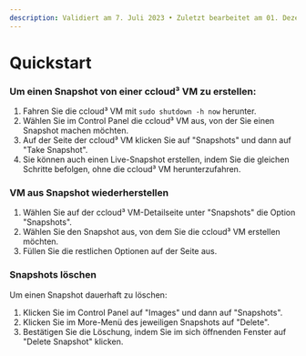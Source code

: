 ```yaml
---
description: Validiert am 7. Juli 2023 • Zuletzt bearbeitet am 01. Dezember 2023
---
```


# Quickstart

### Um einen Snapshot von einer ccloud³ VM zu erstellen:

1. Fahren Sie die ccloud³ VM mit `sudo shutdown -h now` herunter.
2. Wählen Sie im Control Panel die ccloud³ VM aus, von der Sie einen Snapshot machen möchten.
3. Auf der Seite der ccloud³ VM klicken Sie auf "Snapshots" und dann auf "Take Snapshot".
4. Sie können auch einen Live-Snapshot erstellen, indem Sie die gleichen Schritte befolgen, ohne die ccloud³ VM herunterzufahren.

### VM aus Snapshot wiederherstellen

1. Wählen Sie auf der ccloud³ VM-Detailseite unter "Snapshots" die Option "Snapshots".
2. Wählen Sie den Snapshot aus, von dem Sie die ccloud³ VM erstellen möchten.
3. Füllen Sie die restlichen Optionen auf der Seite aus.

### Snapshots löschen&#x20;

Um einen Snapshot dauerhaft zu löschen:

1. Klicken Sie im Control Panel auf "Images" und dann auf "Snapshots".
2. Klicken Sie im More-Menü des jeweiligen Snapshots auf "Delete".
3. Bestätigen Sie die Löschung, indem Sie im sich öffnenden Fenster auf "Delete Snapshot" klicken.

